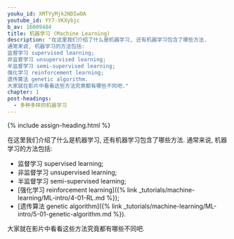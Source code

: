 ```yaml
---
youku_id: XMTYyMjk2NDIwOA
youtube_id: YY7-VKXybjc
b_av: 16009484
title: 机器学习 (Machine Learning)
description: "在这里我们介绍了什么是机器学习, 还有机器学习包含了哪些方法.
通常来说, 机器学习的方法包括:
监督学习 supervised learning;
非监督学习 unsupervised learning;
半监督学习 semi-supervised learning;
强化学习 reinforcement learning;
遗传算法 genetic algorithm.
大家就在影片中看看这些方法究竟都有哪些不同吧."
chapter: 1
post-headings:
  - 多种多样的机器学习
---
```



{% include assign-heading.html %}

在这里我们介绍了什么是机器学习, 还有机器学习包含了哪些方法.
通常来说, 机器学习的方法包括:
* 监督学习 supervised learning;
* 非监督学习 unsupervised learning;
* 半监督学习 semi-supervised learning;
* [强化学习 reinforcement learning]({% link _tutorials/machine-learning/ML-intro/4-01-RL.md %});
* [遗传算法 genetic algorithm]({% link _tutorials/machine-learning/ML-intro/5-01-genetic-algorithm.md %}).

大家就在影片中看看这些方法究竟都有哪些不同吧.



